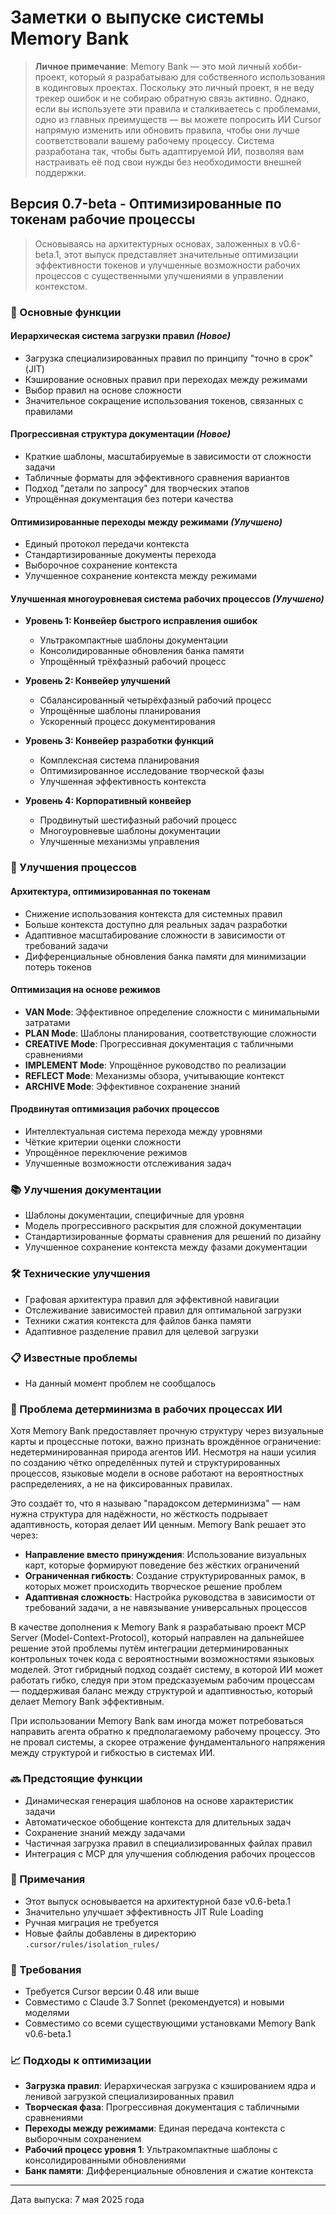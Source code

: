 # Заметки о выпуске системы Memory Bank

> **Личное примечание**: Memory Bank — это мой личный хобби-проект, который я разрабатываю для собственного использования в кодинговых проектах. Поскольку это личный проект, я не веду трекер ошибок и не собираю обратную связь активно. Однако, если вы используете эти правила и сталкиваетесь с проблемами, одно из главных преимуществ — вы можете попросить ИИ Cursor напрямую изменить или обновить правила, чтобы они лучше соответствовали вашему рабочему процессу. Система разработана так, чтобы быть адаптируемой ИИ, позволяя вам настраивать её под свои нужды без необходимости внешней поддержки.

## Версия 0.7-beta - Оптимизированные по токенам рабочие процессы

> Основываясь на архитектурных основах, заложенных в v0.6-beta.1, этот выпуск представляет значительные оптимизации эффективности токенов и улучшенные возможности рабочих процессов с существенными улучшениями в управлении контекстом.

### 🌟 Основные функции

#### Иерархическая система загрузки правил _(Новое)_
- Загрузка специализированных правил по принципу "точно в срок" (JIT)
- Кэширование основных правил при переходах между режимами
- Выбор правил на основе сложности
- Значительное сокращение использования токенов, связанных с правилами

#### Прогрессивная структура документации _(Новое)_
- Краткие шаблоны, масштабируемые в зависимости от сложности задачи
- Табличные форматы для эффективного сравнения вариантов
- Подход "детали по запросу" для творческих этапов
- Упрощённая документация без потери качества

#### Оптимизированные переходы между режимами _(Улучшено)_
- Единый протокол передачи контекста
- Стандартизированные документы перехода
- Выборочное сохранение контекста
- Улучшенное сохранение контекста между режимами

#### Улучшенная многоуровневая система рабочих процессов _(Улучшено)_
- **Уровень 1: Конвейер быстрого исправления ошибок**
  - Ультракомпактные шаблоны документации
  - Консолидированные обновления банка памяти
  - Упрощённый трёхфазный рабочий процесс

- **Уровень 2: Конвейер улучшений**
  - Сбалансированный четырёхфазный рабочий процесс
  - Упрощённые шаблоны планирования
  - Ускоренный процесс документирования

- **Уровень 3: Конвейер разработки функций**
  - Комплексная система планирования
  - Оптимизированное исследование творческой фазы
  - Улучшенная эффективность контекста

- **Уровень 4: Корпоративный конвейер**
  - Продвинутый шестифазный рабочий процесс
  - Многоуровневые шаблоны документации
  - Улучшенные механизмы управления

### 🔄 Улучшения процессов

#### Архитектура, оптимизированная по токенам
- Снижение использования контекста для системных правил
- Больше контекста доступно для реальных задач разработки
- Адаптивное масштабирование сложности в зависимости от требований задачи
- Дифференциальные обновления банка памяти для минимизации потерь токенов

#### Оптимизация на основе режимов
- **VAN Mode**: Эффективное определение сложности с минимальными затратами
- **PLAN Mode**: Шаблоны планирования, соответствующие сложности
- **CREATIVE Mode**: Прогрессивная документация с табличными сравнениями
- **IMPLEMENT Mode**: Упрощённое руководство по реализации
- **REFLECT Mode**: Механизмы обзора, учитывающие контекст
- **ARCHIVE Mode**: Эффективное сохранение знаний

#### Продвинутая оптимизация рабочих процессов
- Интеллектуальная система перехода между уровнями
- Чёткие критерии оценки сложности
- Упрощённое переключение режимов
- Улучшенные возможности отслеживания задач

### 📚 Улучшения документации
- Шаблоны документации, специфичные для уровня
- Модель прогрессивного раскрытия для сложной документации
- Стандартизированные форматы сравнения для решений по дизайну
- Улучшенное сохранение контекста между фазами документации

### 🛠 Технические улучшения
- Графовая архитектура правил для эффективной навигации
- Отслеживание зависимостей правил для оптимальной загрузки
- Техники сжатия контекста для файлов банка памяти
- Адаптивное разделение правил для целевой загрузки

### 📋 Известные проблемы
- На данный момент проблем не сообщалось

### 🧠 Проблема детерминизма в рабочих процессах ИИ

Хотя Memory Bank предоставляет прочную структуру через визуальные карты и процессные потоки, важно признать врождённое ограничение: недетерминированная природа агентов ИИ. Несмотря на наши усилия по созданию чётко определённых путей и структурированных процессов, языковые модели в основе работают на вероятностных распределениях, а не на фиксированных правилах.

Это создаёт то, что я называю "парадоксом детерминизма" — нам нужна структура для надёжности, но жёсткость подрывает адаптивность, которая делает ИИ ценным. Memory Bank решает это через:

- **Направление вместо принуждения**: Использование визуальных карт, которые формируют поведение без жёстких ограничений
- **Ограниченная гибкость**: Создание структурированных рамок, в которых может происходить творческое решение проблем
- **Адаптивная сложность**: Настройка руководства в зависимости от требований задачи, а не навязывание универсальных процессов

В качестве дополнения к Memory Bank я разрабатываю проект MCP Server (Model-Context-Protocol), который направлен на дальнейшее решение этой проблемы путём интеграции детерминированных контрольных точек кода с вероятностными возможностями языковых моделей. Этот гибридный подход создаёт систему, в которой ИИ может работать гибко, следуя при этом предсказуемым рабочим процессам — поддерживая баланс между структурой и адаптивностью, который делает Memory Bank эффективным.

При использовании Memory Bank вам иногда может потребоваться направить агента обратно к предполагаемому рабочему процессу. Это не провал системы, а скорее отражение фундаментального напряжения между структурой и гибкостью в системах ИИ.

### 🔜 Предстоящие функции
- Динамическая генерация шаблонов на основе характеристик задачи
- Автоматическое обобщение контекста для длительных задач
- Сохранение знаний между задачами
- Частичная загрузка правил в специализированных файлах правил
- Интеграция с MCP для улучшения соблюдения рабочих процессов

### 📝 Примечания
- Этот выпуск основывается на архитектурной базе v0.6-beta.1
- Значительно улучшает эффективность JIT Rule Loading
- Ручная миграция не требуется
- Новые файлы добавлены в директорию `.cursor/rules/isolation_rules/`

### 🔧 Требования
- Требуется Cursor версии 0.48 или выше
- Совместимо с Claude 3.7 Sonnet (рекомендуется) и новыми моделями
- Совместимо со всеми существующими установками Memory Bank v0.6-beta.1

### 📈 Подходы к оптимизации
- **Загрузка правил**: Иерархическая загрузка с кэшированием ядра и ленивой загрузкой специализированных правил
- **Творческая фаза**: Прогрессивная документация с табличными сравнениями
- **Переходы между режимами**: Единая передача контекста с выборочным сохранением
- **Рабочий процесс уровня 1**: Ультракомпактные шаблоны с консолидированными обновлениями
- **Банк памяти**: Дифференциальные обновления и сжатие контекста

---
Дата выпуска: 7 мая 2025 года